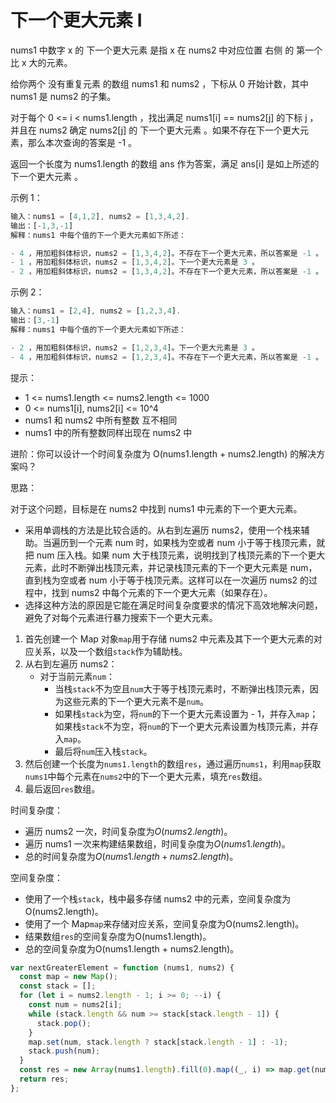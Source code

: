 # 下一个更大元素 I

nums1 中数字 x 的 下一个更大元素 是指 x 在 nums2 中对应位置 右侧 的 第一个 比 x 大的元素。

给你两个 没有重复元素 的数组 nums1 和 nums2 ，下标从 0 开始计数，其中 nums1 是 nums2 的子集。

对于每个 0 <= i < nums1.length ，找出满足 nums1[i] == nums2[j] 的下标 j ，并且在 nums2 确定 nums2[j] 的 下一个更大元素 。如果不存在下一个更大元素，那么本次查询的答案是 -1 。

返回一个长度为 nums1.length 的数组 ans 作为答案，满足 ans[i] 是如上所述的 下一个更大元素 。

示例 1：

```javascript
输入：nums1 = [4,1,2], nums2 = [1,3,4,2].
输出：[-1,3,-1]
解释：nums1 中每个值的下一个更大元素如下所述：

- 4 ，用加粗斜体标识，nums2 = [1,3,4,2]。不存在下一个更大元素，所以答案是 -1 。
- 1 ，用加粗斜体标识，nums2 = [1,3,4,2]。下一个更大元素是 3 。
- 2 ，用加粗斜体标识，nums2 = [1,3,4,2]。不存在下一个更大元素，所以答案是 -1 。
```

示例 2：

```javascript
输入：nums1 = [2,4], nums2 = [1,2,3,4].
输出：[3,-1]
解释：nums1 中每个值的下一个更大元素如下所述：

- 2 ，用加粗斜体标识，nums2 = [1,2,3,4]。下一个更大元素是 3 。
- 4 ，用加粗斜体标识，nums2 = [1,2,3,4]。不存在下一个更大元素，所以答案是 -1 。
```

提示：

- 1 <= nums1.length <= nums2.length <= 1000
- 0 <= nums1[i], nums2[i] <= 10^4
- nums1 和 nums2 中所有整数 互不相同
- nums1 中的所有整数同样出现在 nums2 中

进阶：你可以设计一个时间复杂度为 O(nums1.length + nums2.length) 的解决方案吗？

思路：

对于这个问题，目标是在 nums2 中找到 nums1 中元素的下一个更大元素。

- 采用单调栈的方法是比较合适的。从右到左遍历 nums2，使用一个栈来辅助。当遍历到一个元素 num 时，如果栈为空或者 num 小于等于栈顶元素，就把 num 压入栈。如果 num 大于栈顶元素，说明找到了栈顶元素的下一个更大元素，此时不断弹出栈顶元素，并记录栈顶元素的下一个更大元素是 num，直到栈为空或者 num 小于等于栈顶元素。这样可以在一次遍历 nums2 的过程中，找到 nums2 中每个元素的下一个更大元素（如果存在）。
- 选择这种方法的原因是它能在满足时间复杂度要求的情况下高效地解决问题，避免了对每个元素进行暴力搜索下一个更大元素。

1. 首先创建一个 Map 对象`map`用于存储 nums2 中元素及其下一个更大元素的对应关系，以及一个数组`stack`作为辅助栈。
2. 从右到左遍历 nums2：
   - 对于当前元素`num`：
     - 当栈`stack`不为空且`num`大于等于栈顶元素时，不断弹出栈顶元素，因为这些元素的下一个更大元素不是`num`。
     - 如果栈`stack`为空，将`num`的下一个更大元素设置为 - 1，并存入`map`；如果栈`stack`不为空，将`num`的下一个更大元素设置为栈顶元素，并存入`map`。
     - 最后将`num`压入栈`stack`。
3. 然后创建一个长度为`nums1.length`的数组`res`，通过遍历`nums1`，利用`map`获取`nums1`中每个元素在`nums2`中的下一个更大元素，填充`res`数组。
4. 最后返回`res`数组。

时间复杂度：

- 遍历 nums2 一次，时间复杂度为$O(nums2.length)$。
- 遍历 nums1 一次来构建结果数组，时间复杂度为$O(nums1.length)$。
- 总的时间复杂度为$O(nums1.length + nums2.length)$。

空间复杂度：

- 使用了一个栈`stack`，栈中最多存储 nums2 中的元素，空间复杂度为O(nums2.length)。
- 使用了一个 Map`map`来存储对应关系，空间复杂度为O(nums2.length)。
- 结果数组`res`的空间复杂度为O(nums1.length)。
- 总的空间复杂度为O(nums1.length + nums2.length)。

```javascript
var nextGreaterElement = function (nums1, nums2) {
  const map = new Map();
  const stack = [];
  for (let i = nums2.length - 1; i >= 0; --i) {
    const num = nums2[i];
    while (stack.length && num >= stack[stack.length - 1]) {
      stack.pop();
    }
    map.set(num, stack.length ? stack[stack.length - 1] : -1);
    stack.push(num);
  }
  const res = new Array(nums1.length).fill(0).map((_, i) => map.get(nums1[i]));
  return res;
};
```
